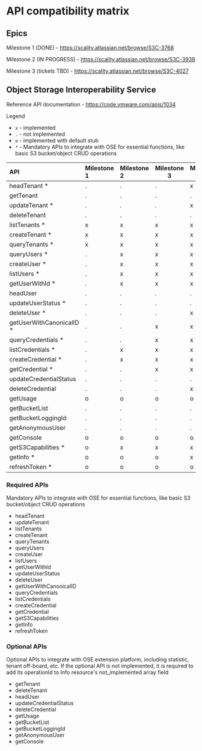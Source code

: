 # API compatibility matrix

## Epics

Milestone 1 (DONE) - <https://scality.atlassian.net/browse/S3C-3768>

Milestone 2 (IN PROGRESS) - <https://scality.atlassian.net/browse/S3C-3938>

Milestone 3 (tickets TBD) - <https://scality.atlassian.net/browse/S3C-4027>

## Object Storage Interoperability Service

Reference API documentation - <https://code.vmware.com/apis/1034>

Legend

* `x` - implemented
* `.` - not implemented
* `o` - implemented with default stub
* `*` - Mandatory APIs to integrate with OSE for essential functions, like basic S3 bucket/object CRUD operations

| API  | Milestone 1 | Milestone 2 | Milestone 3 | Milestone 4 |
|:-----|:------------|:------------|-------------|-------------|
| headTenant * | . | . | . | x |
| getTenant | . | . | . | . |
| updateTenant * | . | . | . | x |
| deleteTenant | . | . | . | . |
| listTenants * | x | x | x | x |
| createTenant * | x | x | x | x |
| queryTenants * | x | x | x | x |
| queryUsers * | . | x | x | x |
| createUser * | . | x | x | x |
| listUsers * | . | x | x | x |
| getUserWithId * | . | x | x | x |
| headUser | . | . | . | . |
| updateUserStatus * | . | . | . | . |
| deleteUser * | . | . | . | x |
| getUserWithCanonicalID * | . | . | x | x |
| queryCredentials * | . | . | x | x |
| listCredentials * | . | x | x | x |
| createCredential * | . | x | x | x |
| getCredential * | . | . | x | x |
| updateCredentialStatus | . | . | . | . |
| deleteCredential | . | . | . | x |
| getUsage | o | o | o | o |
| getBucketList | . | . | . | . |
| getBucketLoggingId | . | . | . | . |
| getAnonymousUser | . | . | . | . |
| getConsole | o | o | o | o |
| getS3Capabilities * | o | x | x | x |
| getInfo * | o | o | o | x |
| refreshToken *  | o | o | o | o |

### Required APIs

Mandatory APIs to integrate with OSE for essential functions, like basic S3 bucket/object CRUD operations

* headTenant
* updateTenant
* listTenants
* createTenant
* queryTenants
* queryUsers
* createUser
* listUsers
* getUserWithId
* updateUserStatus
* deleteUser
* getUserWithCanonicalID
* queryCredentials
* listCredentials
* createCredential
* getCredential
* getS3Capabilities
* getInfo
* refreshToken

### Optional APIs

Optional APIs to integrate with OSE extension platform, including statistic, tenant off-board, etc. If the optional API is not implemented, it is required to add its operationId to Info resource's not_implemented array field

* getTenant
* deleteTenant
* headUser
* updateCredentialStatus
* deleteCredential
* getUsage
* getBucketList
* getBucketLoggingId
* getAnonymousUser
* getConsole
